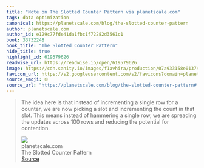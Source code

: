 ```yaml
---
title: "Note on The Slotted Counter Pattern via planetscale.com"
tags: data optimization
canonical: https://planetscale.com/blog/the-slotted-counter-pattern
author: planetscale.com
author_id: e129c77fde41da1fbc1f72282d3561c1
book: 33732248
book_title: "The Slotted Counter Pattern"
hide_title: true
highlight_id: 619579626
readwise_url: https://readwise.io/open/619579626
image: https://cdn.sanity.io/images/f1avhira/production/07a933158e013740e6cb0f363c68e6fa1ceb018a-2400x1348.png?w=1200
favicon_url: https://s2.googleusercontent.com/s2/favicons?domain=planetscale.com
source_emoji: 🌐
source_url: "https://planetscale.com/blog/the-slotted-counter-pattern#:~:text=The%20idea%20here,potential%20for%20contention."
---
```


> The idea here is that instead of incrementing a single row for a counter, we are now picking a slot and incrementing the count in that slot. This means instead of hammering a single row, we are spreading the updates across 100 rows and reducing the potential for contention.
> <div class="quoteback-footer"><div class="quoteback-avatar"><img class="mini-favicon" src="https://s2.googleusercontent.com/s2/favicons?domain=planetscale.com"></div><div class="quoteback-metadata"><div class="metadata-inner"><span style="display:none">FROM:</span><div aria-label="planetscale.com" class="quoteback-author"> planetscale.com</div><div aria-label="The Slotted Counter Pattern" class="quoteback-title"> The Slotted Counter Pattern</div></div></div><div class="quoteback-backlink"><a target="_blank" aria-label="go to the full text of this quotation" rel="noopener" href="https://planetscale.com/blog/the-slotted-counter-pattern#:~:text=The%20idea%20here,potential%20for%20contention." class="quoteback-arrow"> Source</a></div></div>